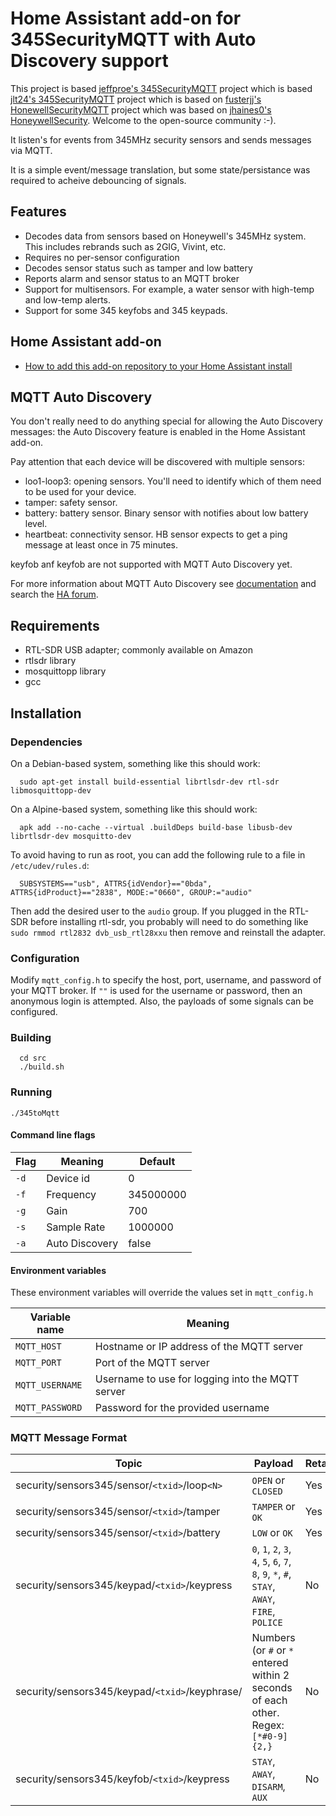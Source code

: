 # Home Assistant add-on for 345SecurityMQTT with Auto Discovery support

This project is based [jeffproe's 345SecurityMQTT](https://github.com/jeffproe/345SecurityMQTT) project which is based [jlt24's 345SecurityMQTT](https://github.com/jlt24/345SecurityMQTT) project which is based on [fusterjj's HonewellSecurityMQTT](https://github.com/fusterjj/HoneywellSecurityMQTT) project which was based on [jhaines0's HoneywellSecurity](https://github.com/jhaines0/HoneywellSecurity). Welcome to the open-source community :-).

It listen's for events from 345MHz security sensors and sends messages via MQTT. 

It is a simple event/message translation, but some state/persistance was required to acheive debouncing of signals.

## Features
 - Decodes data from sensors based on Honeywell's 345MHz system.  This includes rebrands such as 2GIG, Vivint, etc.
 - Requires no per-sensor configuration
 - Decodes sensor status such as tamper and low battery
 - Reports alarm and sensor status to an MQTT broker
 - Support for multisensors.  For example, a water sensor with high-temp and low-temp alerts.
 - Support for some 345 keyfobs and 345 keypads.

## Home Assistant add-on 
* [How to add this add-on repository to your Home Assistant install](https://home-assistant.io/hassio/installing_third_party_addons/)

## MQTT Auto Discovery
You don't really need to do anything special for allowing the Auto Discovery messages: the Auto Discovery feature is enabled in the Home Assistant add-on.

Pay attention that each device will be discovered with multiple sensors:
- loo1-loop3: opening sensors. You'll need to identify which of them need to be used for your device.
- tamper: safety sensor.
- battery: battery sensor. Binary sensor with notifies about low battery level.
- heartbeat: connectivity sensor. HB sensor expects to get a ping message at least once in 75 minutes.

keyfob anf keyfob are not supported with MQTT Auto Discovery yet.

For more information about MQTT Auto Discovery see [documentation](https://www.home-assistant.io/integrations/#search/mqtt) and search the [HA forum](https://community.home-assistant.io/search?q=mqtt%20sensor).


## Requirements
 - RTL-SDR USB adapter; commonly available on Amazon
 - rtlsdr library
 - mosquittopp library
 - gcc

## Installation
### Dependencies
On a Debian-based system, something like this should work:
```
  sudo apt-get install build-essential librtlsdr-dev rtl-sdr libmosquittopp-dev
```
On a Alpine-based system, something like this should work:
```
  apk add --no-cache --virtual .buildDeps build-base libusb-dev librtlsdr-dev mosquitto-dev
```


To avoid having to run as root, you can add the following rule to a file in `/etc/udev/rules.d`:
```
  SUBSYSTEMS=="usb", ATTRS{idVendor}=="0bda", ATTRS{idProduct}=="2838", MODE:="0660", GROUP:="audio"
```

Then add the desired user to the `audio` group.
If you plugged in the RTL-SDR before installing rtl-sdr, you probably will need to do something like `sudo rmmod rtl2832 dvb_usb_rtl28xxu` then remove and reinstall the adapter.

### Configuration
Modify `mqtt_config.h` to specify the host, port, username, and password of your MQTT broker.  If `""` is used for the username or password, then an anonymous login is attempted.  Also, the payloads of some signals can be configured.

### Building
```
  cd src
  ./build.sh
```

### Running
  `./345toMqtt`

#### Command line flags
| Flag          | Meaning        | Default    |
|---------------|----------------|------------|
| `-d` <int>    | Device id      | 0          |
| `-f` <int>    | Frequency      | 345000000  |
| `-g` <int>    | Gain           | 700        |
| `-s` <int>    | Sample Rate    | 1000000    |
| `-a` <bool>   | Auto Discovery | false      |

#### Environment variables

These environment variables will override the values set in `mqtt_config.h`

| Variable name   | Meaning                                          |
|-----------------|--------------------------------------------------|
| `MQTT_HOST`     | Hostname or IP address of the MQTT server        |
| `MQTT_PORT`     | Port of the MQTT server                          |
| `MQTT_USERNAME` | Username to use for logging into the MQTT server |
| `MQTT_PASSWORD` | Password for the provided username               |

### MQTT Message Format

| Topic                                               | Payload                 | Retain |
|-----------------------------------------------------|-------------------------|--------|
| security/sensors345/sensor/`<txid>`/loop`<N>`       | `OPEN` or `CLOSED`      | Yes    |
| security/sensors345/sensor/`<txid>`/tamper          | `TAMPER` or `OK`        | Yes    |
| security/sensors345/sensor/`<txid>`/battery         | `LOW` or `OK`           | Yes    |
| security/sensors345/keypad/`<txid>`/keypress        | `0`, `1`, `2`, `3`, `4`, `5`, `6`, `7`, `8`, `9`, `*`, `#`, `STAY`, `AWAY`, `FIRE`, `POLICE` | No |
| security/sensors345/keypad/`<txid>`/keyphrase/<LEN> | Numbers (or `#` or `*` entered within 2 seconds of each other.  Regex: `[*#0-9]{2,}` | No |
| security/sensors345/keyfob/`<txid>`/keypress        | `STAY`, `AWAY`, `DISARM`, `AUX` | No |


